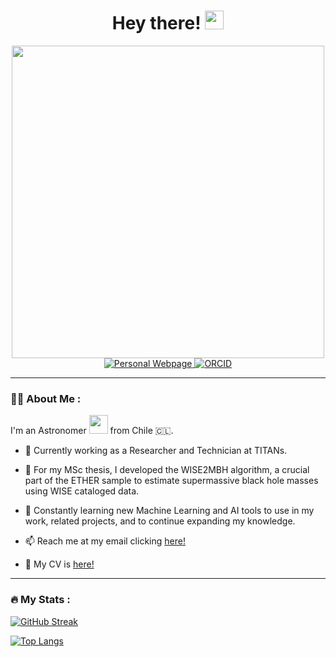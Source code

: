 <div id="hi" align="center">
  <h1>
    Hey there!
    <img src="https://media.giphy.com/media/hvRJCLFzcasrR4ia7z/giphy.gif" width="30px"/>
  </h1>
</div>
<div id="header" align="center">
  <img src="https://media.giphy.com/media/u9K8PUFussrbFbaze0/giphy.gif" width="500"/>
</div>
<div id="badges" align="center">
  <a href="https://joacoh.github.io">
    <img src="https://img.shields.io/badge/website-000000?style=for-the-badge&logo=About.me&logoColor=white&color=304CB2" alt="Personal Webpage"/>
  </a>
  <a href="https://orcid.org/0000-0001-5845-7538">
    <img src="https://img.shields.io/badge/ORCID-000000?style=for-the-badge&logo=ORCID&logoColor=white&color=A6CE39" alt="ORCID"/>
  </a>
</div>
<div id="count" align="center">
  <img src="https://komarev.com/ghpvc/?username=joacoh&style=flat-square&color=blue" alt=""/>
</div>

---

### 👨‍🚀 About Me :
I'm an Astronomer <img src="https://media.giphy.com/media/5aYfJYohCSeYgtVlUj/giphy.gif" width="30"> from Chile 🇨🇱.

- 💼 Currently working as a Researcher and Technician at TITANs.

- 🔭 For my MSc thesis, I developed the WISE2MBH algorithm, a crucial part of the ETHER sample to estimate supermassive black hole masses using WISE cataloged data.

- 🌱 Constantly learning new Machine Learning and AI tools to use in my work, related projects, and to continue expanding my knowledge.

- 📫 Reach me at my email clicking [here!](mailto:jheryev@gmail.com)

- 📄 My CV is [here!](https://github.com/joacoh/cv)

---

### 🔥 My Stats :

[![GitHub Streak](https://streak-stats.demolab.com?user=joacoh&theme=prussian&date_format=j%20M%5B%20Y%5D&exclude_days=Sun%2CSat)](https://git.io/streak-stats)

[![Top Langs](https://github-readme-stats.vercel.app/api/top-langs/?username=joacoh&layout=donut&theme=prussian)](https://github.com/anuraghazra/github-readme-stats)
